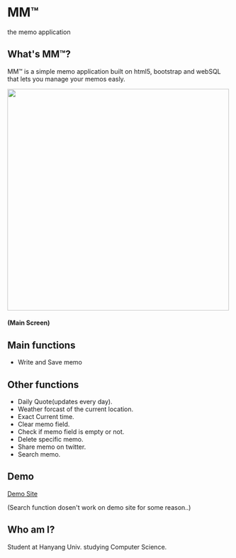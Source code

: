 MM™
====
the memo application

What's MM™?
------------
MM™ is a simple memo application built on html5, bootstrap and webSQL
that lets you manage your memos easly.

<img src="http://i65.tinypic.com/2zhl6v7.png" width="500">

#### (Main Screen)

Main functions
--------------
- Write and Save memo

Other functions
---------------
- Daily Quote(updates every day).
- Weather forcast of the current location.
- Exact Current time.
- Clear memo field.
- Check if memo field is empty or not.
- Delete specific memo.
- Share memo on twitter.
- Search memo.

Demo
----
[Demo Site](https://rawgit.com/k0626089/mm/master/index.html)

(Search function dosen't work on demo site for some reason..)

Who am I?
---------
Student at Hanyang Univ. studying Computer Science.

